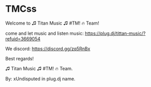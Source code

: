 # TMCss

Welcome to ♫ Titan Music ♫ #TM! 🔥 Team!

come and let music and listen music: https://plug.dj/tittan-music/?refuid=3669054

We discord: https://discord.gg/zq5RnBx

Best regards!

♫ Titan Music ♫ #TM! 🔥 Team.

By: xUndisputed in plug.dj name.
